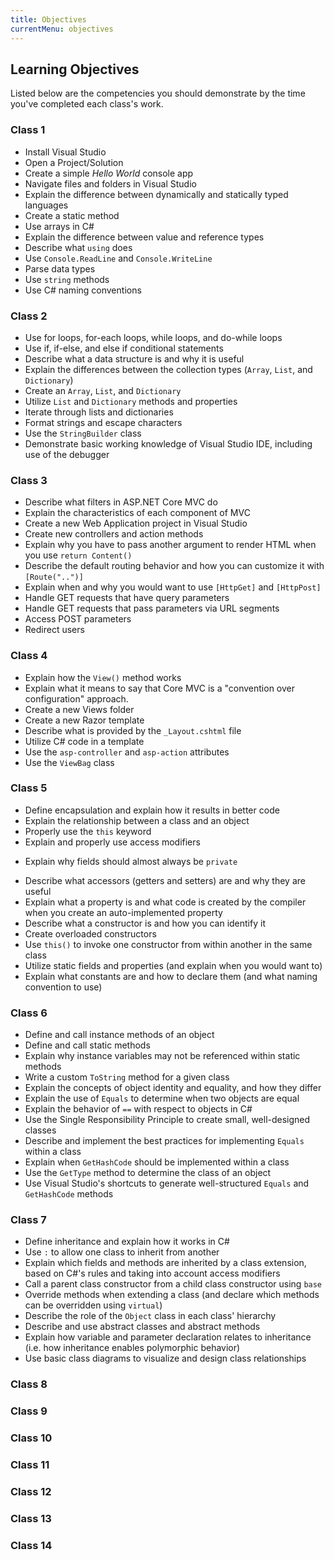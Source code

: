 ```yaml
---
title: Objectives
currentMenu: objectives
---
```


## Learning Objectives

Listed below are the competencies you should demonstrate by the time you've completed each class's work.

### Class 1

* Install Visual Studio
* Open a Project/Solution
* Create a simple *Hello World* console app   
* Navigate files and folders in Visual Studio
* Explain the difference between dynamically and statically typed languages
* Create a static method
* Use arrays in C#
* Explain the difference between value and reference types
* Describe what `using` does
* Use `Console.ReadLine` and `Console.WriteLine`
* Parse data types
* Use `string` methods
* Use C# naming conventions

### Class 2

* Use for loops, for-each loops, while loops, and do-while loops
* Use if, if-else, and else if conditional statements
* Describe what a data structure is and why it is useful
* Explain the differences between the collection types (`Array`, `List`, and `Dictionary`)
* Create an `Array`, `List`, and `Dictionary`
* Utilize `List` and `Dictionary` methods and properties
* Iterate through lists and dictionaries
* Format strings and escape characters
* Use the `StringBuilder` class
* Demonstrate basic working knowledge of Visual Studio IDE, including use of the debugger

### Class 3

* Describe what filters in ASP.NET Core MVC do
* Explain the characteristics of each component of MVC
* Create a new Web Application project in Visual Studio
* Create new controllers and action methods
* Explain why you have to pass another argument to render HTML when you use `return Content()`
* Describe the default routing behavior and how you can customize it with `[Route("..")]`
* Explain when and why you would want to use `[HttpGet]` and `[HttpPost]`
* Handle GET requests that have query parameters
* Handle GET requests that pass parameters via URL segments
* Access POST parameters
* Redirect users

### Class 4

* Explain how the `View()` method works
* Explain what it means to say that Core MVC is a "convention over configuration" approach.
* Create a new Views folder
* Create a new Razor template
* Describe what is provided by the `_Layout.cshtml` file
* Utilize C# code in a template
* Use the `asp-controller` and `asp-action` attributes
* Use the `ViewBag` class

### Class 5

* Define encapsulation and explain how it results in better code
* Explain the relationship between a class and an object
* Properly use the `this` keyword
* Explain and properly use access modifiers
- Explain why fields should almost always be `private`
* Describe what accessors (getters and setters) are and why they are useful
* Explain what a property is and what code is created by the compiler when you create an auto-implemented property
* Describe what a constructor is and how you can identify it
* Create overloaded constructors
* Use `this()` to invoke one constructor from within another in the same class
* Utilize static fields and properties (and explain when you would want to)
* Explain what constants are and how to declare them (and what naming convention to use)


### Class 6

- Define and call instance methods of an object
- Define and call static methods
- Explain why instance variables may not be referenced within static methods
- Write a custom `ToString` method for a given class
- Explain the concepts of object identity and equality, and how they differ
- Explain the use of `Equals` to determine when two objects are equal
- Explain the behavior of `==` with respect to objects in C#
- Use the Single Responsibility Principle to create small, well-designed classes
- Describe and implement the best practices for implementing `Equals` within a class
- Explain when `GetHashCode` should be implemented within a class
- Use the `GetType` method to determine the class of an object
- Use Visual Studio's shortcuts to generate well-structured `Equals` and `GetHashCode` methods

### Class 7

- Define inheritance and explain how it works in C#
- Use `:` to allow one class to inherit from another
- Explain which fields and methods are inherited by a class extension, based on C#'s rules and taking into account access modifiers
- Call a parent class constructor from a child class constructor using `base`
- Override methods when extending a class (and declare which methods can be overridden using `virtual`)
- Describe the role of the `Object` class in each class' hierarchy
- Describe and use abstract classes and abstract methods
- Explain how variable and parameter declaration relates to inheritance (i.e. how inheritance enables polymorphic behavior)
- Use basic class diagrams to visualize and design class relationships

### Class 8


### Class 9


### Class 10


### Class 11


### Class 12


### Class 13


### Class 14
